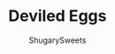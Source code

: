 ---
layout: ../../layouts/MarkdownPostLayout.astro
title: Deviled Eggs
author: ShugarySweets
pubDate: 2020-02-18
description: "Deviled Eggs--the party and potluck standby that everyone needs to know how to make! This tried and true deviled eggs recipe walks you through every step of making the perfect egg-y snack."
image_url: https://www.shugarysweets.com/wp-content/uploads/2020/02/deviled-eggs-1.jpg
tags: ["Appetizers","American"]
calories: 67
protein: 3
carbohydrates: 0
fats: 6
fiber: 0
ingredients: ["12 large eggs","1/2 cup mayonnaise","1 teaspoon yellow mustard","1/2 teaspoon worcestershire sauce","1/2 teaspoon kosher salt","1/2 teaspoon paprika"]
serves: 24
time: "25 minutes"
prepTime: "15 minutes"
instructions: ["Make hard boiled eggs. I use this Instant Pot Hard Boiled Eggs recipe, but you could also make them on the stove.","When eggs are cooled, cut in half lengthwise and drop the egg yolks into a bowl.","Add mayonnaise, mustard, worcestershire sauce, and kosher salt to the bowl with egg yolks. Blend until desired consistency.","Spoon into egg whites and sprinkle with paprika.","Store in refrigerator until ready to enjoy."]
nutrition: ["67 calories","0 grams carbohydrates","95 milligrams cholesterol","6 grams fat","0 grams fiber","3 grams protein","1 grams saturated fat","117 milligrams sodium","0 grams sugar","0 grams trans fat","4 grams unsaturated fat"]
---
